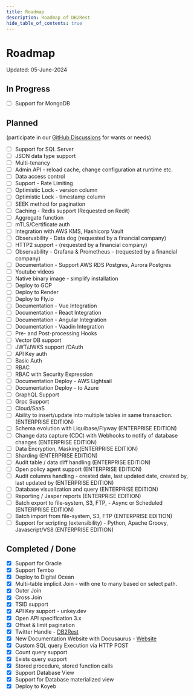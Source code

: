 ```yaml
---
title: Roadmap
description: Roadmap of DB2Rest
hide_table_of_contents: true
---
```


# Roadmap

Updated: 05-June-2024

## In Progress

- [ ] Support for MongoDB

## Planned 
(participate in our [GitHub Discussions](https://github.com/kdhrubo/db2rest/discussions) for wants or needs)


- [ ] Support for SQL Server 
- [ ] JSON data type support
- [ ] Multi-tenancy
- [ ] Admin API - reload cache, change configuration at runtime etc.
- [ ] Data access control
- [ ] Support - Rate Limiting
- [ ] Optimistic Lock - version column 
- [ ] Optimistic Lock - timestamp column
- [ ] SEEK method for pagination 
- [ ] Caching - Redis support (Requested on Redit)
- [ ] Aggregate function
- [ ] mTLS/Certificate auth 
- [ ] Integration with AWS KMS, Hashicorp Vault
- [ ] Observability - Data dog (requested by a financial company)
- [ ] HTTP2 support - (requested by a financial company)
- [ ] Observability - Grafana & Prometheus - (requested by a financial company)
- [ ] Documentation - Support AWS RDS Postgres, Aurora Postgres
- [ ] Youtube videos
- [ ] Native binary image - simplify installation
- [ ] Deploy to GCP
- [ ] Deploy to Render
- [ ] Deploy to Fly.io
- [ ] Documentation - Vue Integration
- [ ] Documentation - React Integration
- [ ] Documentation - Angular Integration
- [ ] Documentation - Vaadin Integration
- [ ] Pre- and Post-processing Hooks
- [ ] Vector DB support
- [ ] JWT/JWKS support /OAuth
- [ ] API Key auth
- [ ] Basic Auth
- [ ] RBAC
- [ ] RBAC with Security Expression 
- [ ] Documentation Deploy - AWS Lightsail
- [ ] Documentation Deploy - to Azure 
- [ ] GraphQL Support
- [ ] Grpc Support
- [ ] Cloud/SaaS
- [ ] Ability to insert/update into multiple tables in same transaction. (ENTERPRISE EDITION)
- [ ] Schema evolution with Liquibase/Flyway (ENTERPRISE EDITION)
- [ ] Change data capture (CDC) with Webhooks to notify of database changes (ENTERPRISE EDITION)
- [ ] Data Encryption, Masking(ENTERPRISE EDITION)
- [ ] Sharding (ENTERPRISE EDITION)
- [ ] Audit table / data diff handling (ENTERPRISE EDITION)
- [ ] Open policy agent support (ENTERPRISE EDITION)
- [ ] Audit columns handling - created date, last updated date, created by, last updated by (ENTERPRISE EDITION)
- [ ] Database visualization and query (ENTERPRISE EDITION)
- [ ] Reporting / Jasper reports (ENTERPRISE EDITION)
- [ ] Batch export to file-system, S3, FTP, - Async or Scheduled (ENTERPRISE EDITION)
- [ ] Batch import from file-system, S3, FTP (ENTERPRISE EDITION)
- [ ] Support for scripting (extensibility) - Python, Apache Groovy, Javascript/VS8 (ENTERPRISE EDITION)

## Completed / Done

- [x] Support for Oracle
- [x] Support Tembo
- [x] Deploy to Digital Ocean
- [x] Multi-table implicit Join - with one to many based on select path.
- [x] Outer Join
- [x] Cross Join
- [x] TSID support
- [x] API Key support - unkey.dev
- [x] Open API specification 3.x 
- [x] Offset & limit pagination
- [x] Twitter Handle - [DB2Rest](https://twitter.com/DB2Rest)
- [x] New Documentation Website with Docusaurus - [Website](https://db2rest.com)
- [x] Custom SQL query Execution via HTTP POST
- [x] Count query support
- [x] Exists query support
- [x] Stored procedure, stored function calls
- [x] Support Database View
- [x] Support for Database materialized view
- [X] Deploy to Koyeb
